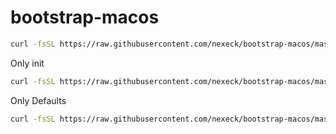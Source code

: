 # bootstrap-macos

```sh
curl -fsSL https://raw.githubusercontent.com/nexeck/bootstrap-macos/master/bootstrap.sh | sh
```

Only init
```sh
curl -fsSL https://raw.githubusercontent.com/nexeck/bootstrap-macos/master/init.sh | sh
```

Only Defaults
```sh
curl -fsSL https://raw.githubusercontent.com/nexeck/bootstrap-macos/master/defaults.sh | sh
```
